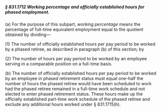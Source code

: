 ##### § 831.1712 Working percentage and officially established hours for phased employment. #####

(a) For the purpose of this subpart, *working percentage* means the percentage of full-time equivalent employment equal to the quotient obtained by dividing—

(1) The number of officially established hours per pay period to be worked by a phased retiree, as described in paragraph (b) of this section; by

(2) The number of hours per pay period to be worked by an employee serving in a comparable position on a full-time basis.

(b) The number of officially established hours per pay period to be worked by an employee in phased retirement status must equal one-half the number of hours the phased retiree would have been scheduled to work had the phased retiree remained in a full-time work schedule and not elected to enter phased retirement status. These hours make up the officially established part-time work schedule of the phased retiree and exclude any additional hours worked under § 831.1715(h).